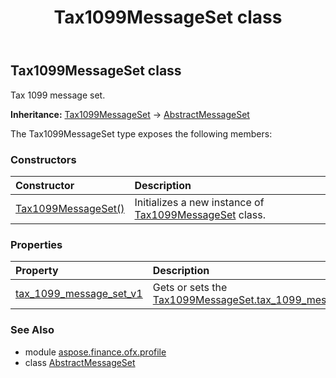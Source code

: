 ﻿---
title: Tax1099MessageSet class
second_title: Aspose.Finance for Python via .NET API References
description: 
type: docs
weight: 470
url: /python-net/aspose.finance.ofx.profile/tax1099messageset/
is_root: false
---

## Tax1099MessageSet class

Tax 1099 message set.



**Inheritance:** [Tax1099MessageSet](/finance/python-net/aspose.finance.ofx.profile/tax1099messageset) → 
[AbstractMessageSet](/finance/python-net/aspose.finance.ofx.profile/abstractmessageset)



The Tax1099MessageSet type exposes the following members:

### Constructors
| Constructor | Description |
| :- | :- |
| [Tax1099MessageSet()](/finance/python-net/aspose.finance.ofx.profile/tax1099messageset/__init__/#) | Initializes a new instance of [Tax1099MessageSet](/finance/python-net/aspose.finance.ofx.profile/tax1099messageset) class. |


### Properties
| Property | Description |
| :- | :- |
| [tax_1099_message_set_v1](/finance/python-net/aspose.finance.ofx.profile/tax1099messageset/tax_1099_message_set_v1) | Gets or sets the [Tax1099MessageSet.tax_1099_message_set_v1](/finance/python-net/aspose.finance.ofx.profile/tax1099messageset#tax_1099_message_set_v1). |


### See Also

* module [aspose.finance.ofx.profile](../)
* class [AbstractMessageSet](/finance/python-net/aspose.finance.ofx.profile/abstractmessageset)

